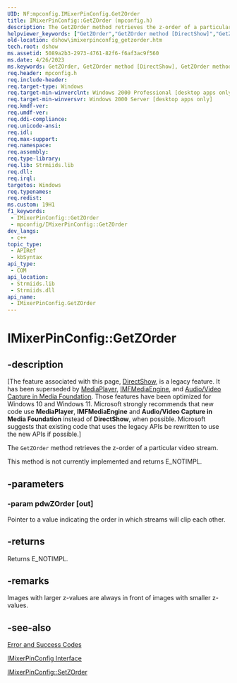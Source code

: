 ```yaml
---
UID: NF:mpconfig.IMixerPinConfig.GetZOrder
title: IMixerPinConfig::GetZOrder (mpconfig.h)
description: The GetZOrder method retrieves the z-order of a particular video stream.
helpviewer_keywords: ["GetZOrder","GetZOrder method [DirectShow]","GetZOrder method [DirectShow]","IMixerPinConfig interface","IMixerPinConfig interface [DirectShow]","GetZOrder method","IMixerPinConfig.GetZOrder","IMixerPinConfig::GetZOrder","IMixerPinConfigGetZOrder","dshow.imixerpinconfig_getzorder","mpconfig/IMixerPinConfig::GetZOrder"]
old-location: dshow\imixerpinconfig_getzorder.htm
tech.root: dshow
ms.assetid: 5089a2b3-2973-4761-82f6-f6af3ac9f560
ms.date: 4/26/2023
ms.keywords: GetZOrder, GetZOrder method [DirectShow], GetZOrder method [DirectShow],IMixerPinConfig interface, IMixerPinConfig interface [DirectShow],GetZOrder method, IMixerPinConfig.GetZOrder, IMixerPinConfig::GetZOrder, IMixerPinConfigGetZOrder, dshow.imixerpinconfig_getzorder, mpconfig/IMixerPinConfig::GetZOrder
req.header: mpconfig.h
req.include-header: 
req.target-type: Windows
req.target-min-winverclnt: Windows 2000 Professional [desktop apps only]
req.target-min-winversvr: Windows 2000 Server [desktop apps only]
req.kmdf-ver: 
req.umdf-ver: 
req.ddi-compliance: 
req.unicode-ansi: 
req.idl: 
req.max-support: 
req.namespace: 
req.assembly: 
req.type-library: 
req.lib: Strmiids.lib
req.dll: 
req.irql: 
targetos: Windows
req.typenames: 
req.redist: 
ms.custom: 19H1
f1_keywords:
 - IMixerPinConfig::GetZOrder
 - mpconfig/IMixerPinConfig::GetZOrder
dev_langs:
 - c++
topic_type:
 - APIRef
 - kbSyntax
api_type:
 - COM
api_location:
 - Strmiids.lib
 - Strmiids.dll
api_name:
 - IMixerPinConfig.GetZOrder
---
```


# IMixerPinConfig::GetZOrder


## -description

\[The feature associated with this page, [DirectShow](/windows/win32/directshow/directshow), is a legacy feature. It has been superseded by [MediaPlayer](/uwp/api/Windows.Media.Playback.MediaPlayer), [IMFMediaEngine](/windows/win32/api/mfmediaengine/nn-mfmediaengine-imfmediaengine), and [Audio/Video Capture in Media Foundation](windows/win32/medfound/audio-video-capture-in-media-foundation). Those features have been optimized for Windows 10 and Windows 11. Microsoft strongly recommends that new code use **MediaPlayer**, **IMFMediaEngine** and **Audio/Video Capture in Media Foundation** instead of **DirectShow**, when possible. Microsoft suggests that existing code that uses the legacy APIs be rewritten to use the new APIs if possible.\]

The <code>GetZOrder</code> method retrieves the z-order of a particular video stream.



This method is not currently implemented and returns E_NOTIMPL.

## -parameters

### -param pdwZOrder [out]

Pointer to a value indicating the order in which streams will clip each other.

## -returns

Returns E_NOTIMPL.

## -remarks

Images with larger z-values are always in front of images with smaller z-values.

## -see-also

<a href="/windows/desktop/DirectShow/error-and-success-codes">Error and Success Codes</a>



<a href="/windows/desktop/api/mpconfig/nn-mpconfig-imixerpinconfig">IMixerPinConfig Interface</a>



<a href="/windows/desktop/api/mpconfig/nf-mpconfig-imixerpinconfig-setzorder">IMixerPinConfig::SetZOrder</a>